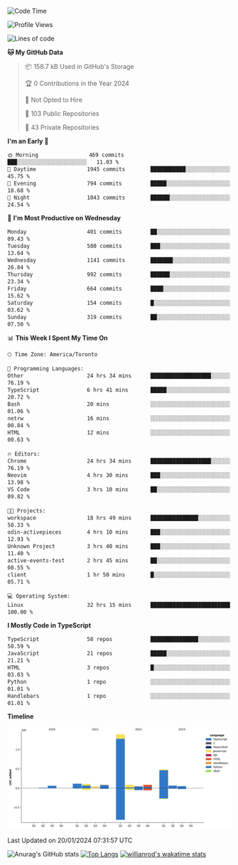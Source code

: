 <!--START_SECTION:waka-->
![Code Time](http://img.shields.io/badge/Code%20Time-1%2C091%20hrs%2058%20mins-blue)

![Profile Views](http://img.shields.io/badge/Profile%20Views-6-blue)

![Lines of code](https://img.shields.io/badge/From%20Hello%20World%20I%27ve%20Written-2.6%20million%20lines%20of%20code-blue)

**🐱 My GitHub Data** 

> 📦 158.7 kB Used in GitHub's Storage 
 > 
> 🏆 0 Contributions in the Year 2024
 > 
> 🚫 Not Opted to Hire
 > 
> 📜 103 Public Repositories 
 > 
> 🔑 43 Private Repositories 
 > 
**I'm an Early 🐤** 

```text
🌞 Morning                469 commits         ███░░░░░░░░░░░░░░░░░░░░░░   11.03 % 
🌆 Daytime                1945 commits        ███████████░░░░░░░░░░░░░░   45.75 % 
🌃 Evening                794 commits         █████░░░░░░░░░░░░░░░░░░░░   18.68 % 
🌙 Night                  1043 commits        ██████░░░░░░░░░░░░░░░░░░░   24.54 % 
```
📅 **I'm Most Productive on Wednesday** 

```text
Monday                   401 commits         ██░░░░░░░░░░░░░░░░░░░░░░░   09.43 % 
Tuesday                  580 commits         ███░░░░░░░░░░░░░░░░░░░░░░   13.64 % 
Wednesday                1141 commits        ███████░░░░░░░░░░░░░░░░░░   26.84 % 
Thursday                 992 commits         ██████░░░░░░░░░░░░░░░░░░░   23.34 % 
Friday                   664 commits         ████░░░░░░░░░░░░░░░░░░░░░   15.62 % 
Saturday                 154 commits         █░░░░░░░░░░░░░░░░░░░░░░░░   03.62 % 
Sunday                   319 commits         ██░░░░░░░░░░░░░░░░░░░░░░░   07.50 % 
```


📊 **This Week I Spent My Time On** 

```text
🕑︎ Time Zone: America/Toronto

💬 Programming Languages: 
Other                    24 hrs 34 mins      ███████████████████░░░░░░   76.19 % 
TypeScript               6 hrs 41 mins       █████░░░░░░░░░░░░░░░░░░░░   20.72 % 
Bash                     20 mins             ░░░░░░░░░░░░░░░░░░░░░░░░░   01.06 % 
netrw                    16 mins             ░░░░░░░░░░░░░░░░░░░░░░░░░   00.84 % 
HTML                     12 mins             ░░░░░░░░░░░░░░░░░░░░░░░░░   00.63 % 

🔥 Editors: 
Chrome                   24 hrs 34 mins      ███████████████████░░░░░░   76.19 % 
Neovim                   4 hrs 30 mins       ███░░░░░░░░░░░░░░░░░░░░░░   13.98 % 
VS Code                  3 hrs 10 mins       ██░░░░░░░░░░░░░░░░░░░░░░░   09.82 % 

🐱‍💻 Projects: 
workspace                18 hrs 49 mins      ███████████████░░░░░░░░░░   58.33 % 
odin-activepieces        4 hrs 10 mins       ███░░░░░░░░░░░░░░░░░░░░░░   12.93 % 
Unknown Project          3 hrs 40 mins       ███░░░░░░░░░░░░░░░░░░░░░░   11.40 % 
active-events-test       2 hrs 45 mins       ██░░░░░░░░░░░░░░░░░░░░░░░   08.55 % 
client                   1 hr 50 mins        █░░░░░░░░░░░░░░░░░░░░░░░░   05.71 % 

💻 Operating System: 
Linux                    32 hrs 15 mins      █████████████████████████   100.00 % 
```

**I Mostly Code in TypeScript** 

```text
TypeScript               58 repos            ███████████████░░░░░░░░░░   58.59 % 
JavaScript               21 repos            █████░░░░░░░░░░░░░░░░░░░░   21.21 % 
HTML                     3 repos             █░░░░░░░░░░░░░░░░░░░░░░░░   03.03 % 
Python                   1 repo              ░░░░░░░░░░░░░░░░░░░░░░░░░   01.01 % 
Handlebars               1 repo              ░░░░░░░░░░░░░░░░░░░░░░░░░   01.01 % 
```



**Timeline**

![Lines of Code chart](https://raw.githubusercontent.com/wise-introvert/wise-introvert/master/assets/bar_graph.png)


 Last Updated on 20/01/2024 07:31:57 UTC
<!--END_SECTION:waka-->

![Anurag's GitHub stats](https://github-readme-stats.vercel.app/api?username=wise-introvert&count_private=true&show_icons=true)
[![Top Langs](https://github-readme-stats.vercel.app/api/top-langs/?username=wise-introvert&langs_count=10)](https://github.com/anuraghazra/github-readme-stats)
[![willianrod's wakatime stats](https://github-readme-stats.vercel.app/api/wakatime?username=wiseintrovert)](https://github.com/anuraghazra/github-readme-stats)
